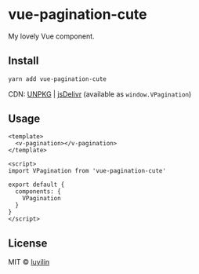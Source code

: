 # vue-pagination-cute

My lovely Vue component.

## Install

```bash
yarn add vue-pagination-cute
```

CDN: [UNPKG](https://unpkg.com/vue-pagination-cute/) | [jsDelivr](https://cdn.jsdelivr.net/npm/vue-pagination-cute/) (available as `window.VPagination`)

## Usage

```vue
<template>
  <v-pagination></v-pagination>
</template>

<script>
import VPagination from 'vue-pagination-cute'

export default {
  components: {
    VPagination
  }
}
</script>
```

## License

MIT &copy; [luyilin](https://github.com/luyilin)
